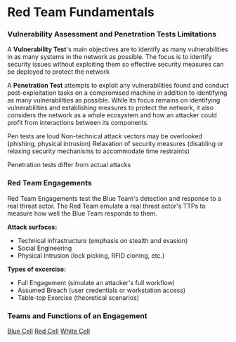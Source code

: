 # Red Team Fundamentals

### Vulnerability Assessment and Penetration Tests Limitations

A **Vulnerability Test**'s main objectives are to identify as many vulnerabilities in as many systems in 
the network as possible. The focus is to identify security issues without exploiting them so effective 
security measures can be deployed to protect the network

A **Penetration Test** attempts to exploit any vulnerabilities found and conduct post-exploitation tasks 
on a compromised machine in addition to identifying as many vulnerabilities as possible. While its focus
remains on identifying vulnerabilities and establishing measures to protect the network, it also 
considers the network as a whole ecosystem and how an attacker could profit from interactions between its 
components.

Pen tests are loud
Non-technical attack vectors may be overlooked (phishing, physical intrusion)
Relaxation of security measures (disabling or relaxing security mechanisms to accommodate time restraints)

Penetration tests differ from actual attacks

### Red Team Engagements

Red Team Engagements test the Blue Team's detection and response to a real threat actor. The Red Team 
emulate a real threat actor's TTPs to measure how well the Blue Team responds to them.

**Attack surfaces:**

- Technical infrastructure (emphasis on stealth and evasion)  
- Social Engineering  
- Physical Intrusion (lock picking, RFID cloning, etc.)  

**Types of excercise:**

- Full Engagement (simulate an attacker's full workflow)  
- Assumed Breach (user credentials or workstation access)  
- Table-top Exercise (theoretical scenarios)

### Teams and Functions of an Engagement

[Blue Cell](https://redteam.guide/docs/definitions/#blue-cell)
[Red Cell](https://redteam.guide/docs/definitions/#red-cell)
[White Cell](https://redteam.guide/docs/definitions/#white-cell)
